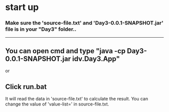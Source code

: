 # start up


<h3>Make sure the 'source-file.txt' and 'Day3-0.0.1-SNAPSHOT.jar' file is in your "Day3" folder..</h3>
<hr>

You can open cmd and type "java -cp Day3-0.0.1-SNAPSHOT.jar idv.Day3.App"
--
or

Click run.bat
--

It will read the data in 'source-file.txt' to calculate the result.
You can change the value of 'value-list=' in source-file.txt.
